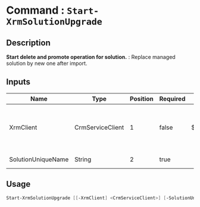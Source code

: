 ﻿# Command : `Start-XrmSolutionUpgrade` 

## Description

**Start delete and promote operation for solution.** : Replace managed solution by new one after import.

## Inputs

Name|Type|Position|Required|Default|Description
----|----|--------|--------|-------|-----------
XrmClient|CrmServiceClient|1|false|$Global:XrmClient|Xrm connector initialized to target instance. Use latest one by default. (CrmServiceClient)
SolutionUniqueName|String|2|true||Solution unique name to upgrade.


## Usage

```Powershell 
Start-XrmSolutionUpgrade [[-XrmClient] <CrmServiceClient>] [-SolutionUniqueName] <String> [<CommonParameters>]
``` 


